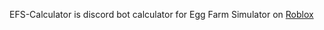 EFS-Calculator is discord bot calculator for Egg Farm Simulator on [Roblox](https://www.roblox.com/games/1828509885/Egg-Farm-Simulator)
